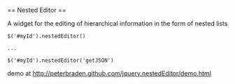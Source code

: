 == Nested Editor ==

A widget for the editing of hierarchical information in the form of nested lists

	$('#myId').nestedEditor()
	
	...

	$('#myId').nestedEditor('getJSON')




demo at http://peterbraden.github.com/jquery.nestedEditor/demo.html 
